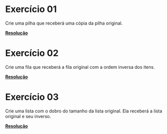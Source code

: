 # Exercício 01

Crie uma pilha que receberá uma cópia da pilha original.

**<a href="/codigo/Laboratório 09/Exercício 01/Program.cs">Resolução</a>**

# Exercício 02

Crie uma fila que receberá a fila original com a ordem inversa dos itens.

**<a href="/codigo/Laboratório 09/Exercício 02/Program.cs">Resolução</a>**

# Exercício 03

Crie uma lista com o dobro do tamanho da lista original. Ela receberá a lista original e seu inverso.

**<a href="/codigo/Laboratório 09/Exercício 03/Program.cs">Resolução</a>**